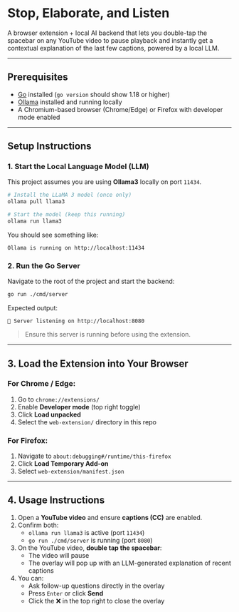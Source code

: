 # Stop, Elaborate, and Listen

A browser extension + local AI backend that lets you double-tap the spacebar on any YouTube video to pause playback and instantly get a contextual explanation of the last few captions, powered by a local LLM.

---

## Prerequisites

- [Go](https://go.dev/dl/) installed (`go version` should show 1.18 or higher)
- [Ollama](https://ollama.com/download) installed and running locally
- A Chromium-based browser (Chrome/Edge) or Firefox with developer mode enabled

---

## Setup Instructions

### 1. Start the Local Language Model (LLM)

This project assumes you are using **Ollama3** locally on port `11434`.

```bash
# Install the LLaMA 3 model (once only)
ollama pull llama3

# Start the model (keep this running)
ollama run llama3
```

You should see something like:

```
Ollama is running on http://localhost:11434
```

### 2. Run the Go Server

Navigate to the root of the project and start the backend:

```bash
go run ./cmd/server
```

Expected output:

```
🚀 Server listening on http://localhost:8080
```

> Ensure this server is running before using the extension.

---

## 3. Load the Extension into Your Browser

### For Chrome / Edge:

1. Go to `chrome://extensions/`
2. Enable **Developer mode** (top right toggle)
3. Click **Load unpacked**
4. Select the `web-extension/` directory in this repo

### For Firefox:

1. Navigate to `about:debugging#/runtime/this-firefox`
2. Click **Load Temporary Add-on**
3. Select `web-extension/manifest.json`

---

## 4. Usage Instructions

1. Open a **YouTube video** and ensure **captions (CC)** are enabled.
2. Confirm both:
   - `ollama run llama3` is active (port `11434`)
   - `go run ./cmd/server` is running (port `8080`)
3. On the YouTube video, **double tap the spacebar**:
   - The video will pause
   - The overlay will pop up with an LLM-generated explanation of recent captions
4. You can:
   - Ask follow-up questions directly in the overlay
   - Press `Enter` or click **Send**
   - Click the ❌ in the top right to close the overlay

